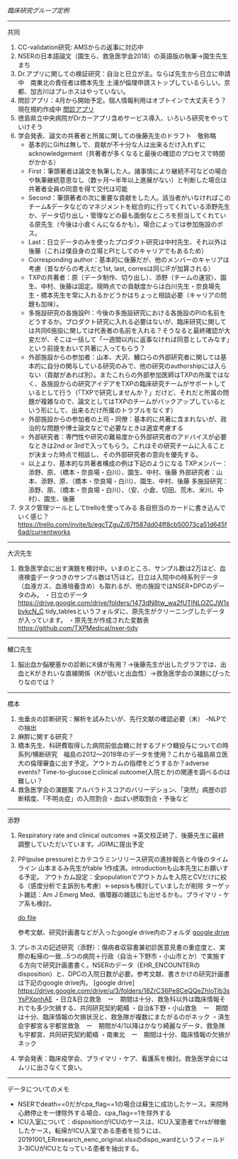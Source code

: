*臨床研究グループ定例*

---
共同

1. CC-validation研究: AMSからの返事に対応中
2. NSERの日本語論文（園生ら、救急医学会2018）の英語版の執筆→園生先生まち
3. Dr.アプリに関しての検証研究：自治と日立が主。ならば先生から日立に申請中　南東北の責任者は橋本先生 土浦が倫理申請ストップしているらしい。京都、加古川はプレホスはやっていない。
4. 問診アプリ：4月から開始予定。個人情報利用はオプトインで大丈夫そう？現在規約作成中
   [問診アプリ](https://questionnaire.txpmedical.com/p/reservation/%E3%82%B5%E3%83%B3%E3%83%97%E3%83%AB_%E8%A9%B3%E7%B4%B0)
5. 徳島県立中央病院がDrカーアプリ含めサービス導入、いろいろ研究をやっていけそう
6. 学会発表、論文の共著者と所属に関しての後藤先生のドラフト　敬称略
   - 基本的にGiftは無しで、貢献が不十分な人は出来るだけ入れずにacknowledgement（共著者が多くなると最後の確認のプロセスで時間がかかる）
   - First：筆頭著者は論文を執筆した人。諸事情により継続不可などの場合や執筆継続意思なし（数ヶ月〜半年以上進展がない）と判断した場合は共著者全員の同意を得て交代は可能
   - Second：筆頭著者の次に重要な貢献をした人。該当者がいなければこのチーム&データなどのマネジメントを総合的に行ってくれている添野先生か、データ切り出し・管理などの最も面倒なところを担当してくれている原先生（今後は小倉くんになるかも）。場合によっては参加施設のボス。
   - Last：日立データのみを使ったプロダクト研究は中村先生、それ以外は後藤（これは僕自身の立場とPIとしてのキャリアでもあるため）
   - Corresponding author：基本的に後藤だが、他のメンバーのキャリアは考慮（昔ながらの考えだと1st, last, corresは同じIFが加算される）
   - TXPの共著者：原（データ制作、切り出し）、添野（チームの運営）、園生、中村、後藤は固定。現時点での貢献度からは白川先生・奈良場先生・橋本先生を常に入れるかどうかはちょっと相談必要（キャリアの問題も加味）。
   - 多施設研究の各施設PI：今後の多施設研究における各施設のPIの名前をどうするか。プロダクト研究に入れる必要はないが、臨床研究に関しては共同6施設に関しては代表者の名前を入れる？そうなると最終確認が大変だが、そこは一括して「一週間以内に返事なければ同意としてみなす」という前提をおいて共著に入ってもらう？
   - 外部施設からの参加者：山本、大沢、鱶口らの外部研究者に関しては基本的に自分の関与している研究のみで、他の研究のauthorshipには入らない（貢献があれば別）。またこれらの外部参加医師はTXPの所属ではなく、各施設からの研究アイデアをTXPの臨床研究チームがサポートしているとして行う（「TXPで研究しませんか？」だけど、それだと所属の問題が複雑なので、論文としてはTXPのチームがバックアップしているという形にして、出来るだけ所属のトラブルをなくす）
   - 外部施設からの参加者の上司・同僚：基本的に共著に含まれないが、政治的な問題や博士論文などで必要なときは適宜考慮する
   - 外部研究者：専門性や研究の難易度から外部研究者のアドバイスが必要なときは2nd or 3rdで入ってもらう。これはその研究チームに入ることが決まった時点で相談し、その外部研究者の意向を優先する。
   - 以上より、基本的な共著者構成の例は下記のようになる
      TXPメンバー：添野、原、（橋本・奈良場・白川）、園生、中村、後藤
      外部研究者：山本、添野、原、（橋本・奈良場・白川）、園生、中村、後藤
      多施設研究：添野、原、（橋本・奈良場・白川）、（安、小倉、切田、荒木、米川、中村）、園生、後藤
7. タスク管理ツールとしてtrelloを使ってみる 各自担当のカードに書き込んでいく感じ？
https://trello.com/invite/b/egcTZguZ/67f587dd04ff8cb50073ca51d645f6ad/currentworks
---
大沢先生
1. 救急医学会に出す演題を検討中。いまのところ、サンプル数は2万ほど、血液検査データつきのサンプル数は1万ほど。日立は入院中の時系列データ（血液ガス、血液培養含め）も取れるが、他の施設ではNSER+DPCのデータのみ。
・日立のデータ　https://drive.google.com/drive/folders/1473dN8tw_wa2fUTINLOZCJW1xbykcN_C
tidy_tablesというフォルダに、原先生がクリーニングしたデータが入っています。
・原先生が作成された変数表 https://github.com/TXPMedical/nser-tidy

---
鱶口先生
1. 脳出血か脳梗塞かの診断にK値が有用？→後藤先生が出したグラフでは、出血とKがきれいな直線関係（Kが低いと出血性）→救急医学会の演題にぴったりなのでは？

---   
橋本
1. 虫垂炎の診断研究：解析を試みたいが、先行文献の確認必要（未）
   -NLPでの抽出
2. 麻酔に関する研究？
3. 橋本先生、科研費取得した病院前低血糖に対するブドウ糖投与についての時系列/横断研究　福島の2012〜2019年のデータを使用？これから福島県立医大の倫理審査に出す予定。アウトカムの指標をどうするか？adverse events? Time-to-glucoseとclinical outcome(入院とか)の関連を調べるのは難しい？
4. 救急医学会の演題案
   アルバラドスコアのバリーデション、「突然」病歴の診断精度、「不明炎症」の入院割合・血ばい摂取割合・予後など

---
添野

1. Respiratory rate and clinical outcomes
   →英文校正終了、後藤先生に最終調整していただいています。JGIMに提出予定
2. PP(pulse pressure)とカテコラミンリリース研究の進捗報告と今後のタイムライン
   山本まるみ先生がtable 1作成済。introductionも山本先生にお願いする予定。
   アウトカム設定：全populationでアウトカムを入院とCVだけに絞る（感度分析で主訴別も考慮）←sepsisも検討していましたが削除
   ターゲット雑誌：Am J Emerg Med、循環器の雑誌にも出せるかも。プライマリ・ケア系も検討。
   
      [do file](https://github.com/shoko-soeno/TXP_prq/blob/master/Soeno_pp.do)

      参考文献、研究計画書などが入ったgoogle drive内のフォルダ
      [google drive](https://drive.google.com/drive/folders/1QwFpGSR9nWBZvv8XK4rJGi84AKCA3CHP?usp=sharing)

3. プレホスの記述研究（添野）：傷病者収容書兼初診医意見書の重症度と、実際の転帰の一致...5つの病院＋行政（自治＋下野市・小山市とか）で実施する方向で研究計画書書く。NSERのデータ（EHR_ENCOUNTERのdisposition）と、DPCの入院日数が必要。参考文献、書きかけの研究計画書は下記のgoogle drive内。
      [google drive] https://drive.google.com/drive/u/3/folders/18ZrC36Pe8CeQQeZhIoTlb3sYsPXpnhAE
・日立&日立救急　ー　期間は十分、救急科以外は臨床情報それでも多少欠損する、共同研究契約範疇
・自治&下野・小山救急　ー　期間は十分、臨床情報の欠損状況と、救急隊が複数にまたがるのがネック
・済生会宇都宮＆宇都宮救急　ー　期間が4/1以降はかなり綺麗なデータ、救急隊も宇都宮、共同研究契約範疇
・南東北　ー　期間は十分、臨床情報の欠損がネック

4. 学会発表：臨床疫学会、プライマリ・ケア、看護系を検討。救急医学会にはムリに出さなくて良い。

---
データについてのメモ

- NSERでdeath==0だがcpa_flag==1の場合は蘇生に成功したケース。来院時心肺停止を一律除外する場合、cpa_flag==1を除外する	
- ICU入室について：dispositionがICUのケースは、ICU入室患者でrrsが稼働したケース。転帰がICU入室である患者を拾うには、20191001_ERresearch_eenc_original.xlsxのdispo_wardというフィールド 3-3ICUがICUとなっている患者を抽出する。

